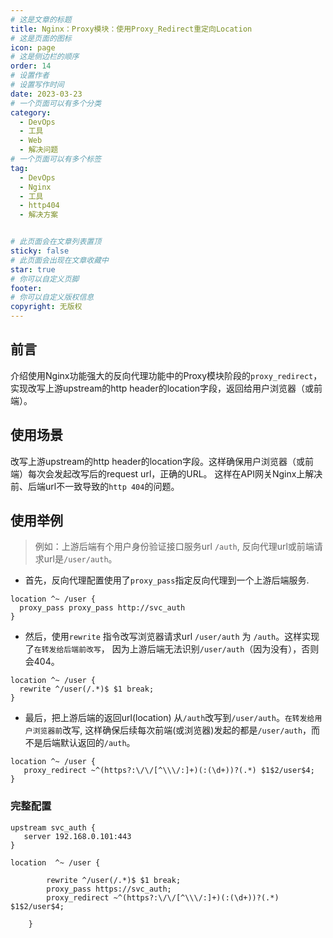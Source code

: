```yaml
---
# 这是文章的标题
title: Nginx：Proxy模块：使用Proxy_Redirect重定向Location
# 这是页面的图标
icon: page
# 这是侧边栏的顺序
order: 14
# 设置作者
# 设置写作时间
date: 2023-03-23
# 一个页面可以有多个分类
category:
  - DevOps
  - 工具
  - Web
  - 解决问题
# 一个页面可以有多个标签
tag:
  - DevOps
  - Nginx
  - 工具
  - http404
  - 解决方案


# 此页面会在文章列表置顶
sticky: false
# 此页面会出现在文章收藏中
star: true
# 你可以自定义页脚
footer: 
# 你可以自定义版权信息
copyright: 无版权
---
```




## 前言

介绍使用Nginx功能强大的反向代理功能中的Proxy模块阶段的`proxy_redirect`，实现改写上游upstream的http header的location字段，返回给用户浏览器（或前端）。





## 使用场景

改写上游upstream的http header的location字段。这样确保用户浏览器（或前端）每次会发起改写后的request url，正确的URL。 这样在API网关Nginx上解决前、后端url不一致导致的`http 404`的问题。

## 使用举例

> 例如：上游后端有个用户身份验证接口服务url `/auth`, 反向代理url或前端请求url是`/user/auth`。

- 首先，反向代理配置使用了`proxy_pass`指定反向代理到一个上游后端服务.

``` 
location ^~ /user {
  proxy_pass proxy_pass http://svc_auth
}
```

- 然后，使用`rewrite` 指令改写浏览器请求url `/user/auth` 为 `/auth`。这样实现了`在转发给后端前改写`， 因为上游后端无法识别`/user/auth`（因为没有），否则会404。

``` 
location ^~ /user {
  rewrite ^/user(/.*)$ $1 break; 
}
```

- 最后，把上游后端的返回url(location) 从`/auth`改写到`/user/auth`。`在转发给用户浏览器前`改写, 这样确保后续每次前端(或浏览器)发起的都是`/user/auth`，而不是后端默认返回的`/auth`。

```
location ^~ /user {
   proxy_redirect ~^(https?:\/\/[^\\\/:]+)(:(\d+))?(.*) $1$2/user$4; 
}
```

### 完整配置

```
upstream svc_auth {
   server 192.168.0.101:443
}

location  ^~ /user {

        rewrite ^/user(/.*)$ $1 break;   
        proxy_pass https://svc_auth;
        proxy_redirect ~^(https?:\/\/[^\\\/:]+)(:(\d+))?(.*) $1$2/user$4;  

    }
```
